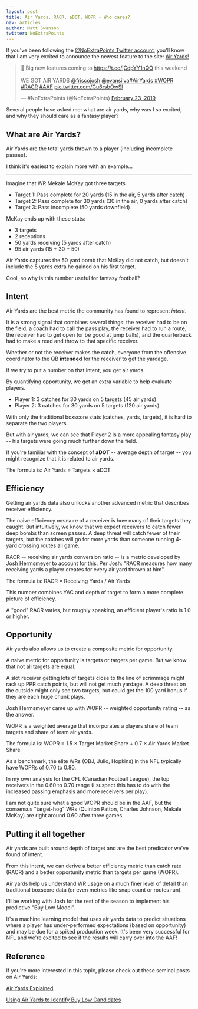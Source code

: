 ```yaml
---
layout: post
title: Air Yards, RACR, aDOT, WOPR - Who cares?
nav: articles
author: Matt Swanson
twitter: NoExtraPoints
---
```


If you've been following the [@NoExtraPoints Twitter account](https://twitter.com/NoExtraPoints), you'll know that I am very excited to announce the newest feature to the site: [Air Yards!](https://twitter.com/NoExtraPoints/status/1099179509599883264)

<blockquote class="twitter-tweet" data-lang="en"><p lang="en" dir="ltr">📣 Big new features coming to <a href="https://t.co/jCdpYY1nQO">https://t.co/jCdpYY1nQO</a> this weekend<br><br>WE GOT AIR YARDS <a href="https://twitter.com/friscojosh?ref_src=twsrc%5Etfw">@friscojosh</a> <a href="https://twitter.com/evansilva?ref_src=twsrc%5Etfw">@evansilva</a><a href="https://twitter.com/hashtag/AirYards?src=hash&amp;ref_src=twsrc%5Etfw">#AirYards</a> <a href="https://twitter.com/hashtag/WOPR?src=hash&amp;ref_src=twsrc%5Etfw">#WOPR</a> <a href="https://twitter.com/hashtag/RACR?src=hash&amp;ref_src=twsrc%5Etfw">#RACR</a> <a href="https://twitter.com/hashtag/AAF?src=hash&amp;ref_src=twsrc%5Etfw">#AAF</a> <a href="https://t.co/Gu6rsbOwSl">pic.twitter.com/Gu6rsbOwSl</a></p>&mdash; #NoExtraPoints (@NoExtraPoints) <a href="https://twitter.com/NoExtraPoints/status/1099179509599883264?ref_src=twsrc%5Etfw">February 23, 2019</a></blockquote>
<script async src="https://platform.twitter.com/widgets.js" charset="utf-8"></script>

Several people have asked me: what are air yards, why was I so excited, and why they should care as a fantasy player?

## What are Air Yards?

Air Yards are the total yards thrown to a player (including incomplete passes).

I think it's easiest to explain more with an example...

---

Imagine that WR Mekale McKay got three targets.

- Target 1: Pass complete for 20 yards (15 in the air, 5 yards after catch)
- Target 2: Pass complete for 30 yards (30 in the air, 0 yards after catch)
- Target 3: Pass incomplete (50 yards downfield)

McKay ends up with these stats:

- 3 targets
- 2 receptions
- 50 yards receiving (5 yards after catch)
- 95 air yards (15 + 30 + 50)

Air Yards captures the 50 yard bomb that McKay did not catch, but doesn't include the 5 yards extra he gained on his first target.

Cool, so why is this number useful for fantasy football?

## Intent

Air Yards are the best metric the community has found to represent _intent_.

It is a strong signal that combines several things: the receiver had to be on the field, a coach had to call the pass play, the receiver had to run a route, the receiver had to get open (or be good at jump balls), and the quarterback had to make a read and throw to that specific receiver.

Whether or not the receiver makes the catch, everyone from the offensive coordinator to the QB **intended** for the receiver to get the yardage.

If we try to put a number on that intent, you get air yards.

By quantifying opportunity, we get an extra variable to help evaluate players.

- Player 1: 3 catches for 30 yards on 5 targets (45 air yards)
- Player 2: 3 catches for 30 yards on 5 targets (120 air yards)

With only the traditional boxscore stats (catches, yards, targets), it is hard to separate the two players.

But with air yards, we can see that Player 2 is a more appealing fantasy play -- his targets were going much further down the field.

If you're familiar with the concept of **aDOT** -- average depth of target -- you might recognize that it is related to air yards.

The formula is: Air Yards = Targets &times; aDOT

## Efficiency

Getting air yards data also unlocks another advanced metric that describes receiver efficiency.

The naive efficiency measure of a receiver is how many of their targets they caught. But intuitively, we know that we expect receivers to catch fewer deep bombs than screen passes. A deep threat will catch fewer of their targets, but the catches will go for more yards than someone running 4-yard crossing routes all game.

RACR -- receiving air yards conversion ratio -- is a metric developed by [Josh Hermsmeyer](https://twitter.com/friscojosh) to account for this. Per Josh: "RACR measures how many receiving yards a player creates for every air yard thrown at him".

The formula is: RACR = Receiving Yards / Air Yards

This number combines YAC and depth of target to form a more complete picture of efficiency.

A "good" RACR varies, but roughly speaking, an efficient player's ratio is 1.0 or higher.

## Opportunity

Air yards also allows us to create a composite metric for opportunity.

A naive metric for opportunity is targets or targets per game. But we know that not all targets are equal.

A slot receiver getting lots of targets close to the line of scrimmage might rack up PPR catch points, but will not get much yardage. A deep threat on the outside might only see two targets, but could get the 100 yard bonus if they are each huge chunk plays.

Josh Hermsmeyer came up with WOPR -- weighted opportunity rating -- as the answer.

WOPR is a weighted average that incorporates a players share of team targets and share of team air yards.

The formula is: WOPR = 1.5 &times; Target Market Share + 0.7 &times; Air Yards Market Share

As a benchmark, the elite WRs (OBJ, Julio, Hopkins) in the NFL typically have WOPRs of 0.70 to 0.80.

In my own analysis for the CFL (Canadian Football League), the top receivers in the 0.60 to 0.70 range (I suspect this has to do with the increased passing emphasis and more receivers per play).

I am not quite sure what a good WOPR should be in the AAF, but the consensus "target-hog" WRs (Quinton Patton, Charles Johnson, Mekale McKay) are right around 0.60 after three games.

## Putting it all together

Air yards are built around depth of target and are the best predicator we've found of intent.

From this intent, we can derive a better efficiency metric than catch rate (RACR) and a better opportunity metric than targets per game (WOPR).

Air yards help us understand WR usage on a much finer level of detail than traditional boxscore data (or even metrics like snap count or routes run).

I'll be working with Josh for the rest of the season to implement his predictive "Buy Low Model".

It's a machine learning model that uses air yards data to predict situations where a player has under-performed expectations (based on opportunity) and may be due for a spiked production week. It's been very successful for NFL and we're excited to see if the results will carry over into the AAF!

## Reference

If you're more interested in this topic, please check out these seminal posts on Air Yards:

[Air Yards Explained](https://www.4for4.com/fantasy-football/2018/preseason/air-yards-explained)

[Using Air Yards to Identify Buy Low Candidates](http://rotoviz.com/2017/08/159332/)
